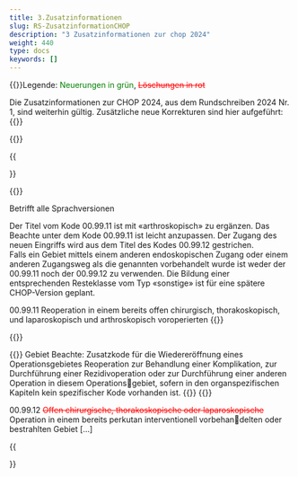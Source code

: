 ```yaml
---
title: 3.Zusatzinformationen
slug: RS-ZusatzinformationCHOP
description: "3 Zusatzinformationen zur chop 2024"
weight: 440
type: docs
keywords: []
---
```

{{<markdown>}}Legende: <font color="green">Neuerungen in grün</font>, <font color="red">~~Löschungen in rot~~</font>
  
Die Zusatzinformationen zur CHOP 2024, aus dem Rundschreiben 2024 Nr. 1, sind weiterhin gültig.
Zusätzliche neue Korrekturen sind hier aufgeführt:
{{</markdown>}}

{{<collapsibleGroupCommand groupId="RS2024CHOP_2">}}

{{<article number="3.1" date="01.07.2024" title="00.99.11 und 00.99.12 Reoperationen" collapsibleClass="d-inline-block" groupId="RS2024CHOP_2">}}

{{<markdown>}}

Betrifft alle Sprachversionen
  
Der Titel vom Kode 00.99.11 ist mit «arthroskopisch» zu ergänzen. Das Beachte unter dem Kode 00.99.11 ist leicht anzupassen. 
Der Zugang des neuen Eingriffs wird aus dem Titel des Kodes 00.99.12 gestrichen.  
Falls ein Gebiet mittels einem anderen endoskopischen Zugang oder einem anderen Zugangsweg als die genannten vorbehandelt 
wurde ist weder der 00.99.11 noch der 00.99.12 zu verwenden. Die Bildung einer entsprechenden Resteklasse vom Typ «sonstige» 
ist für eine spätere CHOP-Version geplant.
  

00.99.11 Reoperation in einem bereits offen chirurgisch, thorakoskopisch, und laparoskopisch und arthroskopisch voroperierten 
{{</markdown>}}

{{<indent level="5">}}

{{<markdown>}}
Gebiet
Beachte: Zusatzkode für die Wiedereröffnung eines Operationsgebietes Reoperation zur Behandlung einer Komplikation, 
zur Durchführung einer Rezidivoperation oder zur Durchführung einer anderen Operation in diesem Operationsgebiet, sofern in den organspezifischen Kapiteln kein spezifischer Kode vorhanden ist.
{{</markdown>}}
{{</indent>}}

00.99.12 <font color="red">~~Offen chirurgische, thorakoskopische oder laparoskopische~~</font> Operation in einem bereits perkutan interventionell vorbehandelten oder bestrahlten Gebiet
[…]

{{</article>}}

